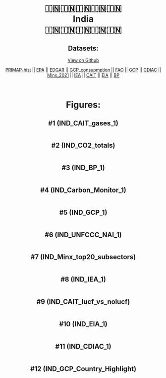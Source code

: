
<center>
<h1 align="center">
🇮🇳🇮🇳🇮🇳🇮🇳🇮🇳
<br>
India
<br>
🇮🇳🇮🇳🇮🇳🇮🇳🇮🇳
</h1>
<h2>Datasets:</h2>
<p><a href="https://github.com/dquintani/GreenhouseData/tree/master/country_data/IND_India/data">View on Github</a>
<br></p><p><a href="data/IND_PRIMAP-hist.csv">PRIMAP-hist</a> || <a href="data/IND_EPA.csv">EPA</a> || <a href="data/IND_EDGAR.csv">EDGAR</a> || <a href="data/IND_GCP_consupmption.csv">GCP_consupmption</a> || <a href="data/IND_FAO.csv">FAO</a> || <a href="data/IND_GCP.csv">GCP</a> || <a href="data/IND_CDIAC.csv">CDIAC</a> || <a href="data/IND_Minx_2021.csv">Minx_2021</a> || <a href="data/IND_IEA.csv">IEA</a> || <a href="data/IND_CAIT.csv">CAIT</a> || <a href="data/IND_EIA.csv">EIA</a> || <a href="data/IND_BP.csv">BP</a></p><p><br></p>
<h1>Figures:</h1><h2>#1 (IND_CAIT_gases_1)</h2>
<p><img alt="" src="figures/IND_CAIT_gases_1.png" /></p><h2>#2 (IND_CO2_totals)</h2>
<p><img alt="" src="figures/IND_CO2_totals.png" /></p><h2>#3 (IND_BP_1)</h2>
<p><img alt="" src="figures/IND_BP_1.png" /></p><h2>#4 (IND_Carbon_Monitor_1)</h2>
<p><img alt="" src="figures/IND_Carbon_Monitor_1.png" /></p><h2>#5 (IND_GCP_1)</h2>
<p><img alt="" src="figures/IND_GCP_1.png" /></p><h2>#6 (IND_UNFCCC_NAI_1)</h2>
<p><img alt="" src="figures/IND_UNFCCC_NAI_1.png" /></p><h2>#7 (IND_Minx_top20_subsectors)</h2>
<p><img alt="" src="figures/IND_Minx_top20_subsectors.png" /></p><h2>#8 (IND_IEA_1)</h2>
<p><img alt="" src="figures/IND_IEA_1.png" /></p><h2>#9 (IND_CAIT_lucf_vs_nolucf)</h2>
<p><img alt="" src="figures/IND_CAIT_lucf_vs_nolucf.png" /></p><h2>#10 (IND_EIA_1)</h2>
<p><img alt="" src="figures/IND_EIA_1.png" /></p><h2>#11 (IND_CDIAC_1)</h2>
<p><img alt="" src="figures/IND_CDIAC_1.png" /></p><h2>#12 (IND_GCP_Country_Highlight)</h2>
<p><img alt="" src="figures/IND_GCP_Country_Highlight.png" /></p>